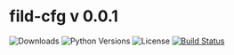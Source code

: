 # fild-cfg v 0.0.1

![Downloads](https://img.shields.io/pypi/dm/fild-cfg.svg?style=flat)
![Python Versions](https://img.shields.io/pypi/pyversions/fild-cfg.svg?style=flat)
![License](https://img.shields.io/pypi/l/fild-cfg.svg?version=latest)
[![Build Status](https://github.com/elenakulgavaya/fild-cfg/workflows/Tests/badge.svg)](https://github.com/elenakulgavaya/fild-cfg/actions)

